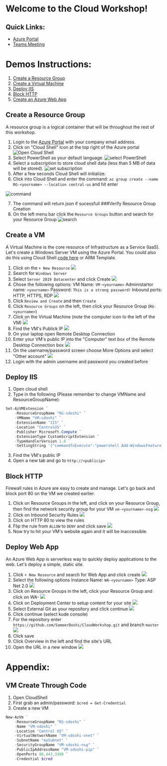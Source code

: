 # Welcome to the Cloud Workshop!

## Quick Links:
- [Azure Portal](https://portal.azure.com)
- [Teams Meeting]()

# Demos Instructions:
1. [Create a Resource Group](#create-a-resource-group)
2. [Create a Virtual Machine](#create-a-vm)
3. [Deploy IIS](#deploy-iis)
4. [Block HTTP](#block-http)
5. [Create an Azure Web App](#deploy-web-app)




## Create a Resource Group
A resource group is a logical container that will be throughout the rest of this workshop.

1. Login to the [Azure Portal](https://portal.azure.com) with your company email address.
2. Click on "Cloud Shell" Icon at the top right of the Azure portal ![Open Cloud Shell](./images/1-open-cloud-shell.png)
3. Select PowerShell as your default language. ![select PowerShell](./images/2-set-powershell.png)
4. Select a subscription to store cloud shell data (less than 5 MB of data will be stored). ![set subscription](./images/3-set-subscription.png)
5. After a few seconds Cloud Shell will initialize. 
6. Click into Cloud Shell and enter the command: `az group create --name RG-<yourname> --location central-us` and hit enter

![command](./images/4-create-rg.png)

7. The command will return json if sucessfull 
###Verify Resource Group Creation
8.  On the left menu bar click the `Resource Groups` button and search for your Resource Group ![search](./images/5-click-in-portal.png)


## Create a VM
A Virtual Machine is the core resource of Infrastructure as a Service (IaaS).  Let's create a Windows Server VM using the Azure Portal.  You could also do this using Cloud Shell [code here](#vm-create-through-code) or ARM Template.
1. Click on the `+ New Resource` ![](./images/2-0.png)
2. Search for `Windows Server` 
3. Select `Server 2019 Datacenter` and click Create ![](./images/2-1.png)
4. Chose the following options: 
VM Name: `VM-<yourname>` 
Administartor name: `<yourname>`
Password: `This is a strong password!`
Inbound ports: HTTP, HTTPS, RDP
![](./images/2-2.png)
5. Click `Review and Create` and then `Create`
6. Click `Resource Groups` on the left, then click your Resource Group (`RG-<yourname>`)
7. Click on the Virtual Machine (note the computer icon to the left of the VM) ![](./images/2-3.png)
8. Find the VM's Publick IP ![](./images/2-4.png)
9. On your laptop open Remote Desktop Connection
10. Enter your VM's public IP into the "Computer" text box of the Remote Desktop Connection box ![](./images/2-5.png)
11. On the username/password screen choose More Options and select "Other account" ![](./images/2-7.png)
12. Login with the admin username and password you created before


## Deploy IIS
1. Open cloud shell
2. Type in the following (Please remember to change VMName and ResourceGroupName):
```powershell
Set-AzVMExtension `
    -ResourceGroupName "RG-sdoshi" `
    -VMName "VM-sdoshi" `
    -ExtensionName "IIS" `
    -Location "CentralUS" `
    -Publisher Microsoft.Compute `
    -ExtensionType CustomScriptExtension `
    -TypeHandlerVersion 1.8 `
    -SettingString '{"commandToExecute":"powershell Add-WindowsFeature Web-Server; powershell Add-Content -Path \"C:\\inetpub\\wwwroot\\Default.htm\" -Value $($env:computername)"}'
```
3. Find the VM's public IP
4. Open a new tab and go to `http://<publicip>`

## Block HTTP
Firewall rules in Azure are easy to create and manage.  Let's go back and block port 80 on the VM we created earlier.
1. Click on Resource Groups in the left, and click on your Resource Group, then find the network security group for your VM `vm-<yourname>-nsg`
![](./images/3-1.png)
2. Click on Inbound Security Rules
![](./images/3-2.png)
3. Click on HTTP 80 to view the rules
4. Flip the rule from `ALLOW` to `DENY` and click save
![](./images/3-3.png)
5. Now try to hit your VM's website again and it will be inaccessible.

## Deploy Web App
An Azure Web App is serverless way to quickly deploy applications to the web.  Let's deploy a simple, static site.
1. Click `+ New Resource` and search for Web App and click create
![](./images/4-1.png)
2. Select the following options
Instance Name: `WA-<yourname>`
Type: ASP Net 2.0
![](./images/4-2.png)
3. Click on Resource Groups in the left, click your Resource Group and click on WA-<yourname>
![](./image/4-3.png)
4. Click on Deployment Center to setup content for your site 
![](./image/4-4.png)
5. Select External Git as your repository and click continue
![](./images/4-5.png)
6. Click continue (select kude console)
7. For the repository enter `https://github.com/SameerDoshi/CloudWorkshop.git` and branch `master`
![](./images/4-6.png)
8. Click save
9. Click Overview in the left and find the site's URL
10. Open the URL in a new window ![](./images/4-7.png)


# Appendix:
## VM Create Through Code
1. Open CloudShell
2. First grab an admin/password:
`$cred = Get-Credential`
3. Create a new VM
```powershell
New-AzVm `
    -ResourceGroupName "RG-sdoshi" `
    -Name "VM-sdoshi" `
    -Location "Central US" `
    -VirtualNetworkName "VM-sdoshi-vnet" `
    -SubnetName "mySubnet" `
    -SecurityGroupName "VM-sdoshi-nsg" `
    -PublicIpAddressName "VM-sdoshi-pip" `
    -OpenPorts 80,443,3389 `
    -Credential $cred
```